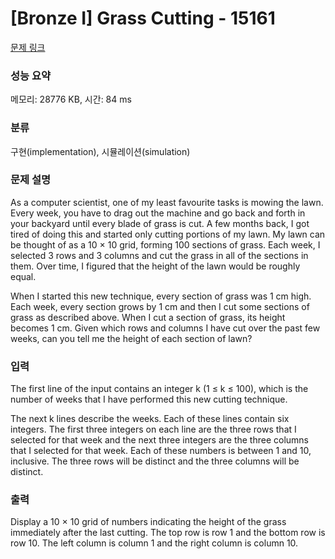 # [Bronze I] Grass Cutting - 15161 

[문제 링크](https://www.acmicpc.net/problem/15161) 

### 성능 요약

메모리: 28776 KB, 시간: 84 ms

### 분류

구현(implementation), 시뮬레이션(simulation)

### 문제 설명

<p>As a computer scientist, one of my least favourite tasks is mowing the lawn. Every week, you have to drag out the machine and go back and forth in your backyard until every blade of grass is cut. A few months back, I got tired of doing this and started only cutting portions of my lawn. My lawn can be thought of as a 10 × 10 grid, forming 100 sections of grass. Each week, I selected 3 rows and 3 columns and cut the grass in all of the sections in them. Over time, I figured that the height of the lawn would be roughly equal.</p>

<p>When I started this new technique, every section of grass was 1 cm high. Each week, every section grows by 1 cm and then I cut some sections of grass as described above. When I cut a section of grass, its height becomes 1 cm. Given which rows and columns I have cut over the past few weeks, can you tell me the height of each section of lawn?</p>

### 입력 

 <p>The first line of the input contains an integer k (1 ≤ k ≤ 100), which is the number of weeks that I have performed this new cutting technique.</p>

<p>The next k lines describe the weeks. Each of these lines contain six integers. The first three integers on each line are the three rows that I selected for that week and the next three integers are the three columns that I selected for that week. Each of these numbers is between 1 and 10, inclusive. The three rows will be distinct and the three columns will be distinct.</p>

### 출력 

 <p>Display a 10 × 10 grid of numbers indicating the height of the grass immediately after the last cutting. The top row is row 1 and the bottom row is row 10. The left column is column 1 and the right column is column 10.</p>

